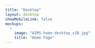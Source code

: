 ```yaml
---
title: "Desktop"
layout: desktop
showMobileLink: false
mockups:
  -
    image: "AIMS-home-desktop_v1B.jpg"
    title: "Home Page"
---
```

